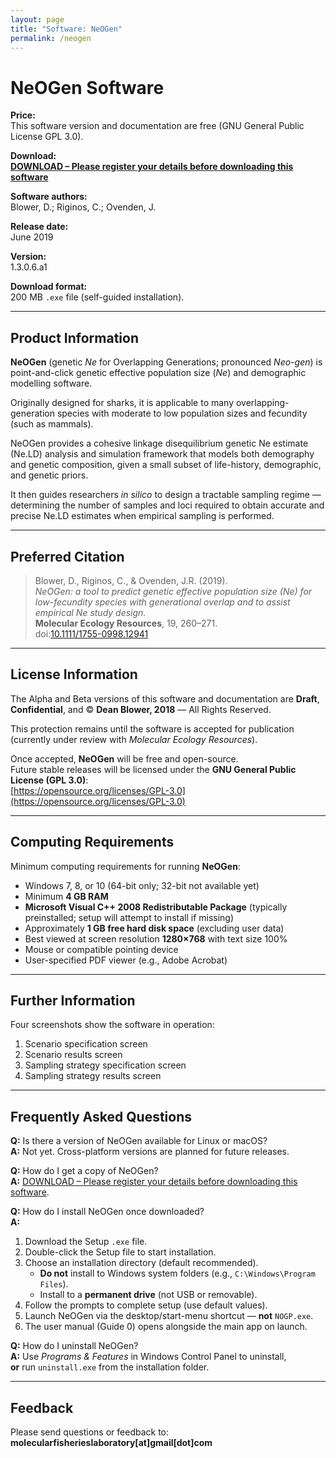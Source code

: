 ```yaml
---
layout: page
title: "Software: NeOGen"
permalink: /neogen
---
```


# NeOGen Software

**Price:**  
This software version and documentation are free (GNU General Public License GPL 3.0).  

**Download:**  
[**DOWNLOAD – Please register your details before downloading this software**](https://forms.gle/nAG8pxqjkFKiUfgY7)  

**Software authors:**  
Blower, D.; Riginos, C.; Ovenden, J.  

**Release date:**  
June 2019  

**Version:**  
1.3.0.6.a1  

**Download format:**  
200 MB `.exe` file (self-guided installation).  

---

## Product Information

**NeOGen** (genetic *Ne* for Overlapping Generations; pronounced *Neo-gen*) is point-and-click genetic effective population size (*Ne*) and demographic modelling software.  

Originally designed for sharks, it is applicable to many overlapping-generation species with moderate to low population sizes and fecundity (such as mammals).  

NeOGen provides a cohesive linkage disequilibrium genetic Ne estimate (Ne.LD) analysis and simulation framework that models both demography and genetic composition, given a small subset of life-history, demographic, and genetic priors.  

It then guides researchers *in silico* to design a tractable sampling regime — determining the number of samples and loci required to obtain accurate and precise Ne.LD estimates when empirical sampling is performed.

---

## Preferred Citation

> Blower, D., Riginos, C., & Ovenden, J.R. (2019).  
> *NeOGen: a tool to predict genetic effective population size (Ne) for low-fecundity species with generational overlap and to assist empirical Ne study design.*  
> **Molecular Ecology Resources**, 19, 260–271.  
> doi:[10.1111/1755-0998.12941](https://doi.org/10.1111/1755-0998.12941)  

---

## License Information

The Alpha and Beta versions of this software and documentation are **Draft**, **Confidential**, and © **Dean Blower, 2018** — All Rights Reserved.  

This protection remains until the software is accepted for publication (currently under review with *Molecular Ecology Resources*).  

Once accepted, **NeOGen** will be free and open-source.  
Future stable releases will be licensed under the **GNU General Public License (GPL 3.0)**:  
[https://opensource.org/licenses/GPL-3.0](https://opensource.org/licenses/GPL-3.0)

---

## Computing Requirements

Minimum computing requirements for running **NeOGen**:

- Windows 7, 8, or 10 (64-bit only; 32-bit not available yet)  
- Minimum **4 GB RAM**  
- **Microsoft Visual C++ 2008 Redistributable Package** (typically preinstalled; setup will attempt to install if missing)  
- Approximately **1 GB free hard disk space** (excluding user data)  
- Best viewed at screen resolution **1280×768** with text size 100%  
- Mouse or compatible pointing device  
- User-specified PDF viewer (e.g., Adobe Acrobat)  

---

## Further Information

Four screenshots show the software in operation:

1. Scenario specification screen  
2. Scenario results screen  
3. Sampling strategy specification screen  
4. Sampling strategy results screen  

---

## Frequently Asked Questions

**Q:** Is there a version of NeOGen available for Linux or macOS?  
**A:** Not yet. Cross-platform versions are planned for future releases.  

**Q:** How do I get a copy of NeOGen?  
**A:** [DOWNLOAD – Please register your details before downloading this software](https://forms.gle/nAG8pxqjkFKiUfgY7).  

**Q:** How do I install NeOGen once downloaded?  
**A:**  

1. Download the Setup `.exe` file.  
2. Double-click the Setup file to start installation.  
3. Choose an installation directory (default recommended).  
   - **Do not** install to Windows system folders (e.g., `C:\Windows\Program Files`).  
   - Install to a **permanent drive** (not USB or removable).  
4. Follow the prompts to complete setup (use default values).  
5. Launch NeOGen via the desktop/start-menu shortcut — **not** `NOGP.exe`.  
6. The user manual (Guide 0) opens alongside the main app on launch.  

**Q:** How do I uninstall NeOGen?  
**A:** Use *Programs & Features* in Windows Control Panel to uninstall,  
  **or** run `uninstall.exe` from the installation folder.  

---

## Feedback

Please send questions or feedback to:  
**molecularfisherieslaboratory[at]gmail[dot]com**